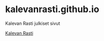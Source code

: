 # kalevanrasti.github.io
Kalevan Rasti julkiset sivut

[Kalevan Rasti](https://uusi.kalevanrasti.fi/)
